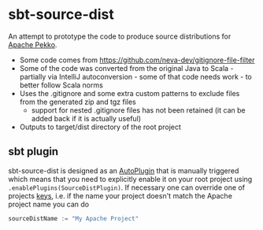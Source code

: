 # sbt-source-dist

An attempt to prototype the code to produce source distributions for
[Apache Pekko](https://github.com/apache/incubator-pekko).

* Some code comes from https://github.com/neva-dev/gitignore-file-filter
* Some of the code was converted from the original Java to Scala - partially via IntelliJ autoconversion - some of that code needs work - to better follow Scala norms
* Uses the .gitignore and some extra custom patterns to exclude files from the generated zip and tgz files
  * support for nested .gitignore files has not been retained (it can be added back if it is actually useful)
* Outputs to target/dist directory of the root project


## sbt plugin

sbt-source-dist is designed as an [AutoPlugin](https://www.scala-sbt.org/1.x/docs/Plugins.html) that is manually
triggered which means that you need to explicitly enable it on your root project using 
`.enablePlugins(SourceDistPlugin)`. If necessary one can override one of projects 
[keys](/src/main/scala/com/github/pjfanning/sourcedist/SourceDistKeys.scala), i.e. if the name your project doesn't
match the Apache project name you can do

```sbt
sourceDistName := "My Apache Project"
```
